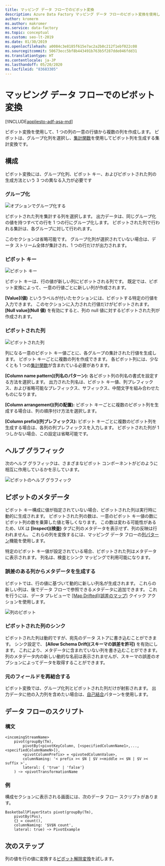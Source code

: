 ```yaml
---
title: マッピング データ フローでのピボット変換
description: Azure Data Factory マッピング データ フローのピボット変換を使用した行から列へのデータのピボット
author: kromerm
ms.author: makromer
ms.service: data-factory
ms.topic: conceptual
ms.custom: seo-lt-2019
ms.date: 01/30/2019
ms.openlocfilehash: a0084c3e8185f615e7ac2a2b8c212f1ebf022c08
ms.sourcegitcommit: 50673ecc5bf8b443491b763b5f287dde046fdd31
ms.translationtype: HT
ms.contentlocale: ja-JP
ms.lasthandoff: 05/20/2020
ms.locfileid: "83683305"
---
```

# <a name="pivot-transformation-in-mapping-data-flow"></a>マッピング データ フローでのピボット変換


[!INCLUDE[appliesto-adf-asa-md](includes/appliesto-adf-asa-md.md)]

ピボット変換を使用して、1 つの列の一意の行値から複数の列を作成します。 ピボットは、グループ化列を選択し、[集計関数](data-flow-expression-functions.md#aggregate-functions)を使用してピボット列を生成する集計変換です。

## <a name="configuration"></a>構成

ピボット変換には、グループ化列、ピボット キー、およびピボットされた列の生成方法という 3 つの異なる入力が必要です

### <a name="group-by"></a>グループ化

![オプションでグループ化する](media/data-flow/pivot2.png "オプションでグループ化する")

ピボットされた列を集計する列を選択します。 出力データは、同じグループ化の値を持つすべての行を 1 つの行にグループ化します。 ピボットされた列で行われる集計は、各グループに対して行われます。

このセクションは省略可能です。 グループ化列が選択されていない場合は、データ ストリーム全体が集計され、1 つの行だけが出力されます。

### <a name="pivot-key"></a>ピボット キー

![ピボット キー](media/data-flow/pivot3.png "ピボット キー")

ピボット キーは、行の値が新しい列にピボットされる列です。 既定では、ピボット変換によって、一意の行値ごとに新しい列が作成されます。

**[Value]\(値\)** というラベルが付いたセクションには、ピボットする特定の行値を入力できます。 このセクションに入力された行値だけがピボットされます。 **[Null value]\(Null 値\)** を有効にすると、列の null 値に対するピボットされた列が作成されます。

### <a name="pivoted-columns"></a>ピボットされた列

![ピボットされた列](media/data-flow/pivot4.png "ピボットされた列")

列になる一意のピボット キー値ごとに、各グループの集計された行値を生成します。 ピボット キーごとに複数の列を作成できます。 各ピボット列には、少なくとも 1 つの[集計関数](data-flow-expression-functions.md#aggregate-functions)が含まれている必要があります。

**[Column name pattern]\(列名のパターン\):** 各ピボット列の列名の書式を設定する方法を選択します。 出力された列名は、ピボット キー値、列プレフィックス、および省略可能なプレフィックス、サフィックス、中間文字を組み合わせたものになります。 

**[Column arrangement]\(列の配置\):** ピボット キーごとに複数のピボット列を生成する場合は、列の順序付け方法を選択します。 

**[Column prefix]\(列プレフィックス\):** ピボット キーごとに複数のピボット列を生成する場合は、各列の列プレフィックスを入力します。 ピボットされた列が 1 つしかない場合、この設定は省略可能です。

## <a name="help-graphic"></a>ヘルプ グラフィック

次のヘルプ グラフィックは、さまざまなピボット コンポーネントがどのように相互に作用しているかを示しています。

![ピボットのヘルプ グラフィック](media/data-flow/pivot5.png "ピボットのヘルプ グラフィック")

## <a name="pivot-metadata"></a>ピボットのメタデータ

ピボット キー構成に値が指定されていない場合、ピボットされた列は実行時に動的に生成されます。 ピボットされた列の数は、一意のピボット キー値の数にピボット列の数を乗算した値と等しくなります。 この数は変わる可能性があるため、UX は **[Inspect]\(検査\)** タブに列のメタデータを表示せず、列の反映は行われません。 これらの列を変換するには、マッピング データ フローの[列パターン](concepts-data-flow-column-pattern.md)機能を使用します。 

特定のピボット キー値が設定されている場合、ピボットされた列はメタデータに表示されます。 列名は、検査とシンク マッピングで利用可能になります。

### <a name="generate-metadata-from-drifted-columns"></a>誤差のある列からメタデータを生成する

ピボットでは、行の値に基づいて動的に新しい列名が生成されます。 これらの新しい列は、後でデータ フローで参照できるメタデータに追加できます。 これを行うには、データ プレビューで [[Map Drifted]\(誤差のマップ\)](concepts-data-flow-schema-drift.md#map-drifted-columns-quick-action) クイック アクションを使用します。 

![列のピボット](media/data-flow/newpivot1.png "誤差のピボット列のマップ")

### <a name="sinking-pivoted-columns"></a>ピボットされた列のシンク

ピボットされた列は動的ですが、宛先のデータ ストアに書き込むことができます。 シンク設定で、 **[Allow Schema Drift]\(スキーマの誤差を許可\)** を有効にします。 これにより、メタデータに含まれていない列を書き込むことができます。 列のメタデータ内の新しい動的な名前は表示されませんが、スキーマの誤差のオプションによってデータを取得することができます。

### <a name="rejoin-original-fields"></a>元のフィールドを再結合する

ピボット変換では、グループ化列とピボットされた列だけが射影されます。 出力データに他の入力列を含めたい場合は、[自己結合](data-flow-join.md#self-join)パターンを使用します。

## <a name="data-flow-script"></a>データ フローのスクリプト

### <a name="syntax"></a>構文

```
<incomingStreamName>
    pivot(groupBy(Tm),
        pivotBy(<pivotKeyColumn, [<specifiedColumnName1>,...,<specifiedColumnNameN>]),
        <pivotColumnPrefix> = <pivotedColumnValue>,
        columnNaming: '< prefix >< $N | $V ><middle >< $N | $V >< suffix >',
        lateral: { 'true' | 'false'}
    ) ~> <pivotTransformationName
```
### <a name="example"></a>例

構成セクションに表示される画面には、次のデータ フロー スクリプトがあります。

```
BasketballPlayerStats pivot(groupBy(Tm),
    pivotBy(Pos),
    {} = count(),
    columnNaming: '$V$N count',
    lateral: true) ~> PivotExample

```

## <a name="next-steps"></a>次のステップ

列の値を行の値に変換する[ピボット解除変換](data-flow-unpivot.md)を試します。 

